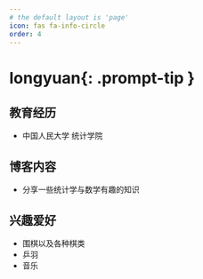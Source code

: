 ```yaml
---
# the default layout is 'page'
icon: fas fa-info-circle
order: 4
---
```

> 
# longyuan{: .prompt-tip }
## 教育经历
  * 中国人民大学 统计学院

## 博客内容
  * 分享一些统计学与数学有趣的知识

## 兴趣爱好
  * 围棋以及各种棋类
  * 乒羽
  * 音乐
